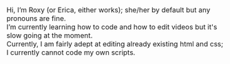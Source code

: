 <span style="font-size:12pt">
Hi, I’m Roxy (or Erica, either works); she/her by default but any pronouns are fine. </br>
I’m currently learning how to code and how to edit videos but it's slow going at the moment. </br>
Currently, I am fairly adept at editing already existing html and css; I currently cannot code my own scripts.
</span>

<!---
lunariaGFX/lunariaGFX is a ✨ special ✨ repository because its `README.md` (this file) appears on your GitHub profile.
You can click the Preview link to take a look at your changes.
--->
